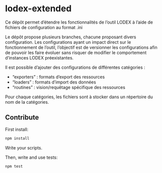 # lodex-extended

Ce dépôt permet d’étendre les fonctionnalités de l’outil LODEX à l’aide de fichiers de configuration au format .ini

Le dépôt propose plusieurs branches, chacune proposant divers configuration. Les configurations ayant un impact direct sur le fonctionnement de l’outil, l’objectif est de versionner les configurations afin de pouvoir les faire évoluer sans risquer de modifier le comportement d’instances LODEX préexistantes.

Il est possible d’ajouter des configurations de différentes catégories  :

-  “exporters” : formats d’export des ressources
-  “loaders” : formats d’import des données
-  “routines” :  vision/requêtage spécifique des ressources 

Pour chaque catégories, les fichiers sont à stocker dans un répertoire du nom de la catégories.



## Contribute

First install:

```bash
npm install
```

Write your scripts.

Then, write and use tests:

```bash
npm test
```
